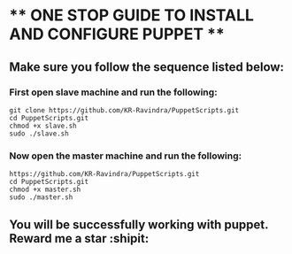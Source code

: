 # ** ONE STOP GUIDE TO INSTALL AND CONFIGURE PUPPET **

## Make sure you follow the sequence listed below:

### First open slave machine and run the following:
```
git clone https://github.com/KR-Ravindra/PuppetScripts.git
cd PuppetScripts.git
chmod +x slave.sh
sudo ./slave.sh

```

### Now open the master machine and run the following:

```
https://github.com/KR-Ravindra/PuppetScripts.git
cd PuppetScripts.git
chmod +x master.sh
sudo ./master.sh

```
## You will be successfully working with puppet. Reward me a star :shipit:
